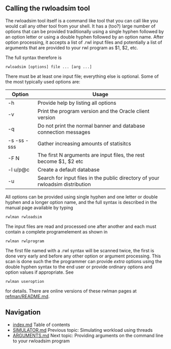 ## Calling the rwloadsim tool
The rwloadsim tool itself is a command like tool that you can 
call like you would call any other tool from your shell.
It has a (too?) large number of options that can be provided
traditionally using a single hyphen followed by an option letter
or using a double hyphen followed by an option name.
After option processing, it accepts a list of .rwl input files
and potentially a list of arguments that are provided to your rwl
program as $1, $2, etc.

The full syntax therefore is
```
rwloadsim [options] file ... [arg ...]
```
There must be at least one input file; everything else is optional.
Some of the most typically used options are:

|Option|Usage|
|------|-----|
|-h|Provide help by listing all options|
|-v|Print the program version and the Oracle client version|
|-q|Do not print the normal banner and database connection messages|
|-s -ss -sss|Gather increasing amounts of statisitcs|
|-F N|The first N arguments are input files, the rest become $1, $2 etc|
|-l u/p@c|Create a default database|
|-u|Search for input files in the public directory of your rwloadsim distribution|

All options can be provided using single hyphen and one letter or double hyphen
and a longer option name, and the full syntax is described
in the manual page available by typing
```
rwlman rwloadsim
```
The input files are read and processed one after another and each must contain
a complete programelement as shown in
```
rwlman rwlprogram
```
The first file named with a .rwl syntax will be scanned twice, the first
is done very early
and before any other option or argument processing.
This scan is done such the the programmer can provide _extra_ options using the
double hyphen syntax to the end user or provide ordinary options and
option values if appropriate.
See
```
rwlman useroption
```
for details.
There are online versions of these rwlman pages at [refman/README.md](refman/README.md).
## Navigation
* [index.md](index.md#rwpload-simulator-users-guide) Table of contents
* [SIMULATOR.md](SIMULATOR.md) Previous topic: Simulating workload using threads
* [ARGUMENTS.md](ARGUMENTS.md) Next topic: Providing arguments on the command line to your rwloadsim program
